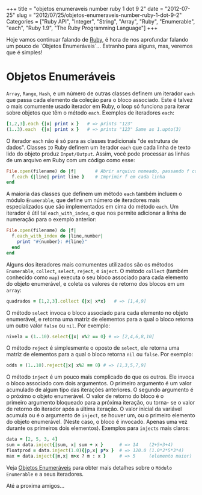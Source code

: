 +++
title = "objetos enumeraveis number ruby 1 dot 9 2"
date = "2012-07-25"
slug = "2012/07/25/objetos-enumeraveis-number-ruby-1-dot-9-2"
Categories = ["Ruby API", "Integer", "String", "Array", "Ruby", "Enumerable", "each", "Ruby 1.9", "The Ruby Programming Language"]
+++
<!--more-->
<p>Hoje vamos continuar falando de <a href="http://www.ruby-doc.org/core-1.9.2/">Ruby</a>, é hora de nos aprofundar falando um pouco de `Objetos Enumeráveis`... Estranho para alguns, mas, veremos que é simples!</p>

<h1>Objetos Enumeráveis</h1>

`Array`, `Range`, `Hash`, e um número de outras classes definem um iterador `each` que passa cada elemento da
coleção para o bloco associado. Este é talvez o mais comumente usado iterador em Ruby, o loop só funciona para
iterar sobre objetos que têm o método `each`. Exemplos de iteradores `each`:

```ruby Metodo each
[1,2,3].each {|x| print x }   # => prints "123"
(1..3).each  {|x| print x }   # => prints "123" Same as 1.upto(3)
```

O iterador `each` não é só para as classes tradicionais "de estrutura de dados". Classes `IO` Ruby definem um
iterador `each` que cada linha de texto lido do objeto produz `Input/Output`. Assim, você pode processar as linhas
de um arquivo em Ruby com um código como esse:

```ruby Metodo each para File
File.open(filename) do |f|       # Abrir arquivo nomeado, passando f como parametro
  f.each {|line| print line }    # Imprimir f em cada linha
end
```

A maioria das classes que definem um método `each` também incluem o módulo `Enumerable`, que define um número de
iteradores mais especializados que são implementados em cima do método `each`. Um iterador é útil tal `each_with_index`, o que nos permite adicionar a linha de numeração para o exemplo anterior:

``` ruby Metodo each com Index
File.open(filename) do |f|
  f.each_with_index do |line,number|
    print "#{number}: #{line}"
  end
end
```

Alguns dos iteradores mais comumentes utilizados são os métodos `Enumerable`, `collect`, `select`, `reject`, e
`inject`. O método `collect` (também conhecido como `map`) executa o seu bloco associado para cada elemento do objeto
enumerável, e coleta os valores de retorno dos blocos em um `array`:

```ruby Metodo Collect
quadrados = [1,2,3].collect {|x| x*x}   # => [1,4,9]
```

O método `select` invoca o bloco associado para cada elemento no objeto enumerável, e retorna uma matriz de
elementos para a qual o bloco retorna um outro valor `false` ou `nil`. Por exemplo:

```ruby Metodo Select
nivela = (1..10).select{|x| x%2 == 0} # => [2,4,6,8,10]
```

O método `reject` é simplesmente o oposto de `select`, ele retorna uma matriz de elementos para a qual o bloco
retorna `nil` ou `false`. Por exemplo:

```ruby Metodo reject
odds = (1..10).reject{|x| x%2 == 0} # => [1,3,5,7,9]
```

O método `inject` é um pouco mais complicado do que os outros. Ele invoca o bloco associado com dois argumentos.
O primeiro argumento é um valor acumulado de algum tipo das iterações anteriores. O segundo argumento é o próximo
o objeto enumerável. O valor de retorno do bloco é o primeiro argumento bloqueado para a próxima iteração, ou torna-
se o valor de retorno do iterador após a última iteração. O valor inicial da variável acumula ou é o argumento de
`inject`, se houver um, ou o primeiro elemento do objeto enumerável. (Neste caso, o bloco é invocado. Apenas uma vez durante os primeiros dois elementos). Exemplos para `injects` mais claros:

```ruby Metodo Inject
data = [2, 5, 3, 4]
sum = data.inject{|sum, x| sum + x }      # => 14    (2+5+3+4)
floatprod = data.inject(1.0){|p,x| p*x }  # => 120.0 (1.0*2*5*3*4)
max = data.inject{|m,x| m>x ? m : x }     # => 5     (elemento maior)
```


Veja <a href="http://ruby-doc.org/core-1.9.2/Enumerable.html">Objetos Enumeráveis</a> ​​para obter mais detalhes sobre o `Módulo Enumerable` e a seus iteradores.

Até a proxima amigos...
